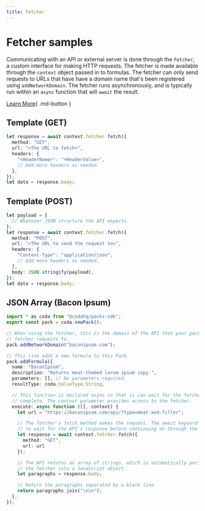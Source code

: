 ```yaml
---
title: Fetcher
---
```


# Fetcher samples

Communicating with an API or external server is done through the `Fetcher`, a custom interface for making HTTP requests. The fetcher is made available through the `context` object passed in to formulas. The fetcher can only send requests to URLs that have have a domain name that's been registered using `addNetworkDomain`. The fetcher runs asynchronously, and is typically run within an `async` function that will `await` the result.


[Learn More]({{config.site_url.rstrip('/')}}/guides/advanced/fetcher){ .md-button }

## Template (GET)


```ts
let response = await context.fetcher.fetch({
  method: "GET",
  url: "<The URL to fetch>",
  headers: {
    "<HeaderName>": "<HeaderValue>",
    // Add more headers as needed.
  },
});
let data = response.body;
```
## Template (POST)


```ts
let payload = {
  // Whatever JSON structure the API expects.
};
let response = await context.fetcher.fetch({
  method: "POST",
  url: "<The URL to send the request to>",
  headers: {
    "Content-Type": "application/json",
    // Add more headers as needed.
  },
  body: JSON.stringify(payload),
});
let data = response.body;
```
## JSON Array (Bacon Ipsum)


```ts
import * as coda from "@codahq/packs-sdk";
export const pack = coda.newPack();

// When using the fetcher, this is the domain of the API that your pack makes
// fetcher requests to.
pack.addNetworkDomain("baconipsum.com");

// This line adds a new formula to this Pack.
pack.addFormula({
  name: "BaconIpsum",
  description: "Returns meat-themed lorem ipsum copy.",
  parameters: [], // No parameters required.
  resultType: coda.ValueType.String,

  // This function is declared async to that is can wait for the fetcher to
  // complete. The context parameter provides access to the fetcher.
  execute: async function ([], context) {
    let url = "https://baconipsum.com/api/?type=meat-and-filler";

    // The fetcher's fetch method makes the request. The await keyword is used
    // to wait for the API's response before continuing on through the code.
    let response = await context.fetcher.fetch({
      method: "GET",
      url: url
    });

    // The API returns an array of strings, which is automatically parsed by
    // the fetcher into a JavaScript object.
    let paragraphs = response.body;

    // Return the paragraphs separated by a blank line.
    return paragraphs.join("\n\n");
  },
});
```

